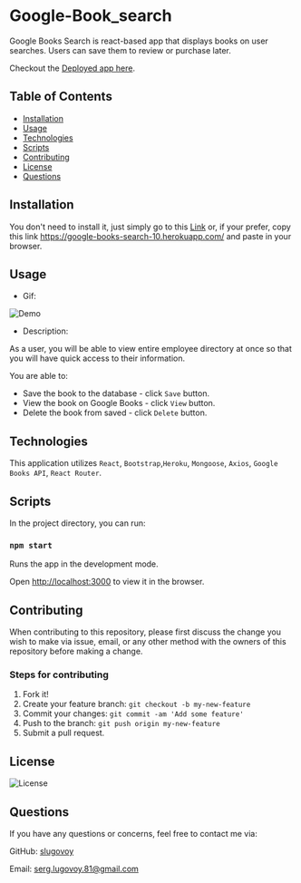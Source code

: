 # Google-Book_search

Google Books Search is react-based app that displays books on user searches. Users can save them to review or purchase later.

Checkout the [Deployed app here](https://google-books-search-10.herokuapp.com/).

## Table of Contents
* [Installation](#installation)
* [Usage](#usage)
* [Technologies](#technologies)
* [Scripts](#Scripts)
* [Contributing](#contributing)
* [License](#license)
* [Questions](#questions)

## Installation

You don't need to install it, just simply go to this [Link](https://google-books-search-10.herokuapp.com/) or, if your prefer, copy this link https://google-books-search-10.herokuapp.com/ and paste in your browser.


## Usage

* Gif:

![Demo](./client/public/GoogleBooksGif.gif)


* Description:

As a user, you will be able to view entire employee directory at once so that you will have quick access to their information.

You are able to:
* Save the book to the database - click `Save` button.
* View the book on Google Books - click `View` button.
* Delete the book from saved - click `Delete` button.

## Technologies

This application utilizes `React`, `Bootstrap`,`Heroku`, `Mongoose`, `Axios`, `Google Books API`, `React Router`.

## Scripts

In the project directory, you can run:

### `npm start`

Runs the app in the development mode.

Open [http://localhost:3000](http://localhost:3000) to view it in the browser.


## Contributing

When contributing to this repository, please first discuss the change you wish to make via issue, email, or any other method with the owners of this repository before making a change.

### Steps for contributing
1. Fork it!
2. Create your feature branch: `git checkout -b my-new-feature`
3. Commit your changes: `git commit -am 'Add some feature'`
4. Push to the branch: `git push origin my-new-feature`
5. Submit a pull request.


## License


![License](https://img.shields.io/badge/License-MIT-blue)


## Questions

If you have any questions or concerns, feel free to contact me via:

GitHub: [slugovoy](https://github.com/slugovoy)

Email: serg.lugovoy.81@gmail.com